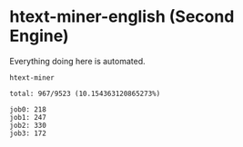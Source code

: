 # htext-miner-english (Second Engine)

Everything doing here is automated.

```
htext-miner

total: 967/9523 (10.154363120865273%)

job0: 218
job1: 247
job2: 330
job3: 172
```
